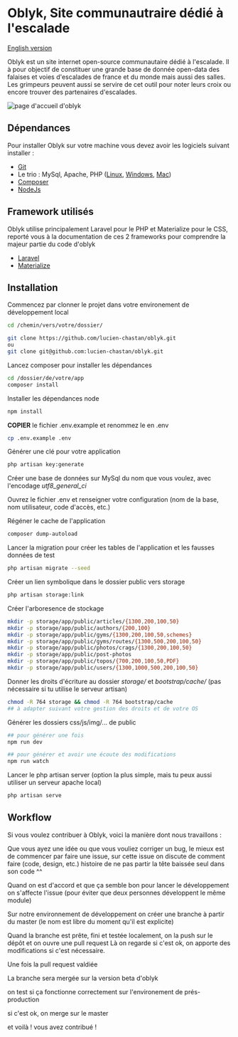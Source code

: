 # Oblyk, Site communautraire dédié à l'escalade

[English version](readme.md)

Oblyk est un site internet open-source communautaire dédié à l'escalade. Il à pour objectif de constituer une grande base de donnée open-data des falaises et voies d'escalades de france et du monde mais aussi des salles. Les grimpeurs peuvent aussi se servire de cet outil pour noter leurs croix ou encore trouver des partenaires d'escalades.

![page d'accueil d'oblyk](https://oblyk.org/img/meta_home.jpg)

## Dépendances

Pour installer Oblyk sur votre machine vous devez avoir les logiciels suivant installer :

- [Git](https://git-scm.com/)
- Le trio : MySql, Apache, PHP ([Linux](https://doc.ubuntu-fr.org/lamp), [Windows](http://www.wampserver.com/), [Mac](https://www.mamp.info/en/))
- [Composer](https://getcomposer.org/)
- [NodeJs](https://nodejs.org/en/)

## Framework utilisés

Oblyk utilise principalement Laravel pour le PHP et Materialize pour le CSS, reporté vous à la documentation de ces 2 frameworks pour comprendre la majeur partie du code d'oblyk

- [Laravel](https://laravel.com/)
- [Materialize](http://materializecss.com/)

## Installation

Commencez par clonner le projet dans votre environement de développement local

```bash
cd /chemin/vers/votre/dossier/

git clone https://github.com/lucien-chastan/oblyk.git
ou
git clone git@github.com:lucien-chastan/oblyk.git
```

Lancez composer pour installer les dépendances

```bash
cd /dossier/de/votre/app
composer install
```

Installer les dépendances node

```bash
npm install
```

**COPIER** le fichier .env.example et renommez le en .env

```bash
cp .env.example .env
```

Générer une clé pour votre application

```bash
php artisan key:generate
```
Créer une base de données sur MySql du nom que vous voulez, avec l'encodage *utf8_general_ci*

Ouvrez le fichier .env et renseigner votre configuration (nom de la base, nom utilisateur, code d'accès, etc.)

Régéner le cache de l'application

```bash
composer dump-autoload
```

Lancer la migration pour créer les tables de l'application et les fausses données de test

```bash
php artisan migrate --seed
```

Créer un lien symbolique dans le dossier public vers storage

```bash
php artisan storage:link
```

Créer l'arboresence de stockage
```bash
mkdir -p storage/app/public/articles/{1300,200,100,50}
mkdir -p storage/app/public/authors/{200,100}
mkdir -p storage/app/public/gyms/{1300,200,100,50,schemes}
mkdir -p storage/app/public/gyms/routes/{1300,500,200,100,50}
mkdir -p storage/app/public/photos/crags/{1300,200,100,50}
mkdir -p storage/app/public/post-photos
mkdir -p storage/app/public/topos/{700,200,100,50,PDF}
mkdir -p storage/app/public/users/{1300,1000,500,200,100,50}
```

Donner les droits d'écriture au dossier *storage/* et *bootstrap/cache/* (pas nécessaire si tu utilise le serveur artisan)
```bash
chmod -R 764 storage && chmod -R 764 bootstrap/cache
## à adapter suivant votre gestion des droits et de votre OS
```

Générer les dossiers css/js/img/... de public
```bash
## pour générer une fois
npm run dev

## pour générer et avoir une écoute des modifications
npm run watch
```

Lancer le php artisan server (option la plus simple, mais tu peux aussi utiliser un serveur apache local)
```bash
php artisan serve
```

## Workflow

Si vous voulez contribuer à Oblyk, voici la manière dont nous travaillons :

Que vous ayez une idée ou que vous vouliez corriger un bug, le mieux est de commencer par faire une issue,
sur cette issue on discute de comment faire (code, design, etc.) histoire de ne pas partir la tête baissée seul dans son code ^^

Quand on est d'accord et que ça semble bon pour lancer le développement on s'affecte l'issue (pour éviter que deux personnes développent le même module)

Sur notre environnement de développement on créer une branche à partir du master (le nom est libre du moment qu'il est explicite)

Quand la branche est prête, fini et testée localement, on la push sur le dépôt et on ouvre une pull request
Là on regarde si c'est ok, on apporte des modifications si c'est nécessaire.

Une fois la pull request valdiée

La branche sera mergée sur la version beta d'oblyk

on test si ça fonctionne correctement sur l'environement de prés-production

si c'est ok, on merge sur le master

et voilà ! vous avez contribué !

